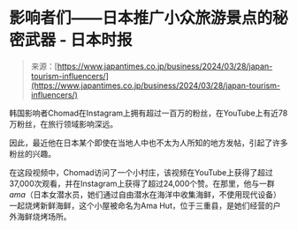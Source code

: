 <!--yml

category: 未分类

date: 2024-05-29 12:49:26

-->

# 影响者们——日本推广小众旅游景点的秘密武器 - 日本时报

> 来源：[https://www.japantimes.co.jp/business/2024/03/28/japan-tourism-influencers/](https://www.japantimes.co.jp/business/2024/03/28/japan-tourism-influencers/)

韩国影响者Chomad在Instagram上拥有超过一百万的粉丝，在YouTube上有近78万粉丝，在旅行领域影响深远。

因此，最近他在日本某个即使在当地人中也不太为人所知的地方发帖，引起了许多粉丝的兴趣。

在这段视频中，Chomad访问了一个小村庄，该视频在YouTube上获得了超过37,000次观看，并在Instagram上获得了超过24,000个赞。在那里，他与一群*ama*（日本女潜水员，她们通过自由潜水在海洋中收集海鲜，不使用现代设备）一起烧烤新鲜海鲜，这个小屋被命名为Ama Hut，位于三重县，是她们经营的户外海鲜烧烤场所。
